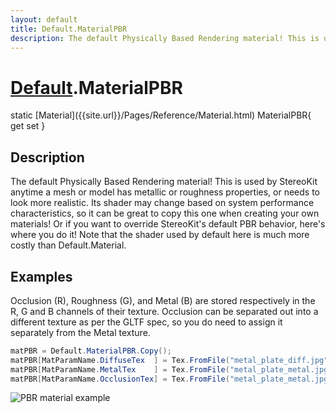 ```yaml
---
layout: default
title: Default.MaterialPBR
description: The default Physically Based Rendering material! This is used by StereoKit anytime a mesh or model has metallic or roughness properties, or needs to look more realistic. Its shader may change based on system performance characteristics, so it can be great to copy this one when creating your own materials! Or if you want to override StereoKit's default PBR behavior, here's where you do it! Note that the shader used by default here is much more costly than Default.Material.
---
```

# [Default]({{site.url}}/Pages/Reference/Default.html).MaterialPBR

<div class='signature' markdown='1'>
static [Material]({{site.url}}/Pages/Reference/Material.html) MaterialPBR{ get set }
</div>

## Description
The default Physically Based Rendering material! This is
used by StereoKit anytime a mesh or model has metallic or
roughness properties, or needs to look more realistic. Its shader
may change based on system performance characteristics, so it can
be great to copy this one when creating your own materials! Or if
you want to override StereoKit's default PBR behavior, here's
where you do it! Note that the shader used by default here is
much more costly than Default.Material.


## Examples

Occlusion (R), Roughness (G), and Metal (B) are stored
respectively in the R, G and B channels of their texture.
Occlusion can be separated out into a different texture as per
the GLTF spec, so you do need to assign it separately from the
Metal texture.
```csharp
matPBR = Default.MaterialPBR.Copy();
matPBR[MatParamName.DiffuseTex  ] = Tex.FromFile("metal_plate_diff.jpg");
matPBR[MatParamName.MetalTex    ] = Tex.FromFile("metal_plate_metal.jpg", false);
matPBR[MatParamName.OcclusionTex] = Tex.FromFile("metal_plate_metal.jpg", false);
```
![PBR material example]({{site.screen_url}}/MaterialPBR.jpg)

